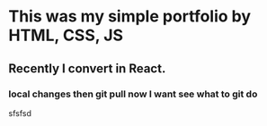 # This was my simple portfolio by HTML, CSS, JS

## Recently I convert in React.

### local changes then git pull now I want see what to git do

sfsfsd
